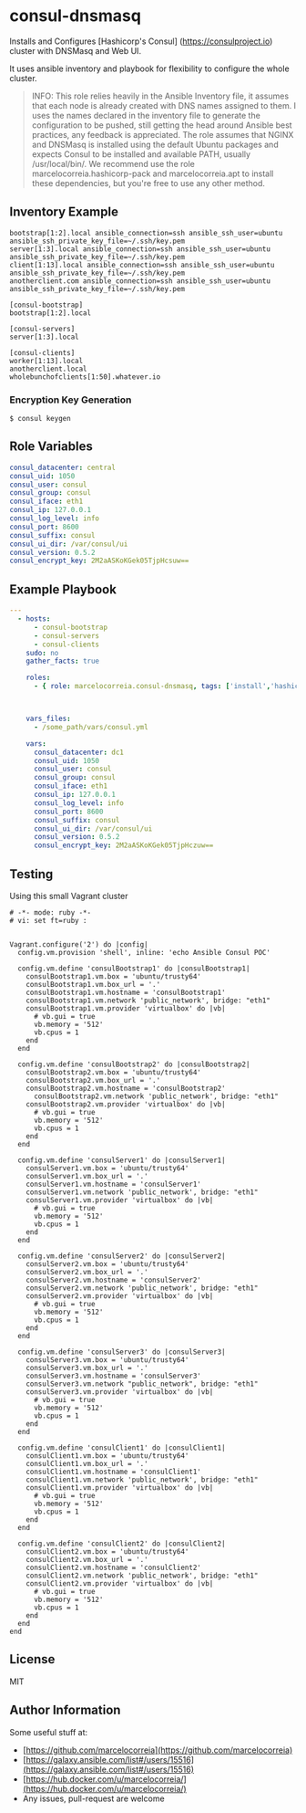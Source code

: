 # consul-dnsmasq

Installs and Configures [Hashicorp's Consul] (https://consulproject.io) cluster with DNSMasq and Web UI.

It uses ansible inventory and playbook for flexibility to configure the whole cluster. 

> INFO: This role relies heavily in the Ansible Inventory file, it assumes that each node 
> is already created with DNS names assigned to them. I uses the names declared in the
> inventory file to generate the configuration to be pushed, still getting the head around Ansible 
> best practices, any feedback is appreciated.
> The role assumes that NGINX and DNSMasq is installed using the default Ubuntu packages and 
> expects Consul to be installed and available PATH, usually /usr/local/bin/. We recommend use the 
> role marcelocorreia.hashicorp-pack and marcelocorreia.apt to install these dependencies, but you're 
> free to use any other method.

 
## Inventory Example

```
bootstrap[1:2].local ansible_connection=ssh ansible_ssh_user=ubuntu ansible_ssh_private_key_file=~/.ssh/key.pem
server[1:3].local ansible_connection=ssh ansible_ssh_user=ubuntu ansible_ssh_private_key_file=~/.ssh/key.pem
client[1:13].local ansible_connection=ssh ansible_ssh_user=ubuntu ansible_ssh_private_key_file=~/.ssh/key.pem
anotherclient.com ansible_connection=ssh ansible_ssh_user=ubuntu ansible_ssh_private_key_file=~/.ssh/key.pem

[consul-bootstrap]
bootstrap[1:2].local

[consul-servers]
server[1:3].local

[consul-clients]
worker[1:13].local
anotherclient.local
wholebunchofclients[1:50].whatever.io

```

### Encryption Key Generation

```
$ consul keygen
```

## Role Variables

```yml
consul_datacenter: central
consul_uid: 1050
consul_user: consul
consul_group: consul
consul_iface: eth1
consul_ip: 127.0.0.1
consul_log_level: info
consul_port: 8600
consul_suffix: consul
consul_ui_dir: /var/consul/ui
consul_version: 0.5.2
consul_encrypt_key: 2M2aASKoKGek05TjpHcsuw==

```

## Example Playbook

```yml
---
  - hosts:
      - consul-bootstrap
      - consul-servers
      - consul-clients
    sudo: no
    gather_facts: true

    roles:
      - { role: marcelocorreia.consul-dnsmasq, tags: ['install','hashicorp','consul', 'dnsmasq','config']}



    vars_files:
      - /some_path/vars/consul.yml

    vars:
      consul_datacenter: dc1
      consul_uid: 1050
      consul_user: consul
      consul_group: consul
      consul_iface: eth1
      consul_ip: 127.0.0.1
      consul_log_level: info
      consul_port: 8600
      consul_suffix: consul
      consul_ui_dir: /var/consul/ui
      consul_version: 0.5.2
      consul_encrypt_key: 2M2aASKoKGek05TjpHczuw==
```

## Testing

Using this small Vagrant cluster

```Vagrantfile
# -*- mode: ruby -*-
# vi: set ft=ruby :


Vagrant.configure('2') do |config|
  config.vm.provision 'shell', inline: 'echo Ansible Consul POC'

  config.vm.define 'consulBootstrap1' do |consulBootstrap1|
    consulBootstrap1.vm.box = 'ubuntu/trusty64'
    consulBootstrap1.vm.box_url = '.'
    consulBootstrap1.vm.hostname = 'consulBootstrap1'
    consulBootstrap1.vm.network 'public_network', bridge: "eth1"
    consulBootstrap1.vm.provider 'virtualbox' do |vb|
      # vb.gui = true
      vb.memory = '512'
      vb.cpus = 1
    end
  end

  config.vm.define 'consulBootstrap2' do |consulBootstrap2|
    consulBootstrap2.vm.box = 'ubuntu/trusty64'
    consulBootstrap2.vm.box_url = '.'
    consulBootstrap2.vm.hostname = 'consulBootstrap2'
      consulBootstrap2.vm.network 'public_network', bridge: "eth1"
    consulBootstrap2.vm.provider 'virtualbox' do |vb|
      # vb.gui = true
      vb.memory = '512'
      vb.cpus = 1
    end
  end

  config.vm.define 'consulServer1' do |consulServer1|
    consulServer1.vm.box = 'ubuntu/trusty64'
    consulServer1.vm.box_url = '.'
    consulServer1.vm.hostname = 'consulServer1'
    consulServer1.vm.network 'public_network', bridge: "eth1"
    consulServer1.vm.provider 'virtualbox' do |vb|
      # vb.gui = true
      vb.memory = '512'
      vb.cpus = 1
    end
  end

  config.vm.define 'consulServer2' do |consulServer2|
    consulServer2.vm.box = 'ubuntu/trusty64'
    consulServer2.vm.box_url = '.'
    consulServer2.vm.hostname = 'consulServer2'
    consulServer2.vm.network 'public_network', bridge: "eth1"
    consulServer2.vm.provider 'virtualbox' do |vb|
      # vb.gui = true
      vb.memory = '512'
      vb.cpus = 1
    end
  end

  config.vm.define 'consulServer3' do |consulServer3|
    consulServer3.vm.box = 'ubuntu/trusty64'
    consulServer3.vm.box_url = '.'
    consulServer3.vm.hostname = 'consulServer3'
    consulServer3.vm.network "public_network", bridge: "eth1"
    consulServer3.vm.provider 'virtualbox' do |vb|
      # vb.gui = true
      vb.memory = '512'
      vb.cpus = 1
    end
  end

  config.vm.define 'consulClient1' do |consulClient1|
    consulClient1.vm.box = 'ubuntu/trusty64'
    consulClient1.vm.box_url = '.'
    consulClient1.vm.hostname = 'consulClient1'
    consulClient1.vm.network 'public_network', bridge: "eth1"
    consulClient1.vm.provider 'virtualbox' do |vb|
      # vb.gui = true
      vb.memory = '512'
      vb.cpus = 1
    end
  end

  config.vm.define 'consulClient2' do |consulClient2|
    consulClient2.vm.box = 'ubuntu/trusty64'
    consulClient2.vm.box_url = '.'
    consulClient2.vm.hostname = 'consulClient2'
    consulClient2.vm.network 'public_network', bridge: "eth1"
    consulClient2.vm.provider 'virtualbox' do |vb|
      # vb.gui = true
      vb.memory = '512'
      vb.cpus = 1
    end
  end
end
```

License
-------

MIT

Author Information
------------------

Some useful stuff at:
- [https://github.com/marcelocorreia](https://github.com/marcelocorreia)
- [https://galaxy.ansible.com/list#/users/15516](https://galaxy.ansible.com/list#/users/15516)
- [https://hub.docker.com/u/marcelocorreia/](https://hub.docker.com/u/marcelocorreia/)
- Any issues, pull-request are welcome
